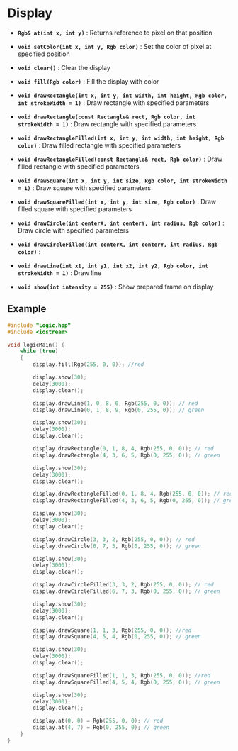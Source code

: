 # Display

- **`Rgb& at(int x, int y)`** :	Returns reference to pixel on that position

- **`void setColor(int x, int y, Rgb color)`** : Set the color of pixel at specified position

- **`void clear()`** :	Clear the display

- **`void fill(Rgb color)`** :	Fill the display with color

- **`void drawRectangle(int x, int y, int width, int height, Rgb color, int strokeWidth = 1)`** : Draw rectangle with specified parameters

- **`void drawRectangle(const Rectangle& rect, Rgb color, int strokeWidth = 1)`** :	Draw rectangle with specified parameters

- **`void drawRectangleFilled(int x, int y, int width, int height, Rgb color)`** :	Draw filled rectangle with specified parameters

- **`void drawRectangleFilled(const Rectangle& rect, Rgb color)`** : Draw filled rectangle with specified parameters

- **`void drawSquare(int x, int y, int size, Rgb color, int strokeWidth = 1)`** : Draw square with specified parameters

- **`void drawSquareFilled(int x, int y, int size, Rgb color)`** :	Draw filled square with specified parameters

- **`void drawCircle(int centerX, int centerY, int radius, Rgb color)`** :	Draw circle with specified parameters

- **`void drawCircleFilled(int centerX, int centerY, int radius, Rgb color)`** :

- **`void drawLine(int x1, int y1, int x2, int y2, Rgb color, int strokeWidth = 1)`** :	Draw line

- **`void show(int intensity = 255)`** : Show prepared frame on display

## Example

```cpp
#include "Logic.hpp"
#include <iostream>

void logicMain() {
    while (true)
    {
        display.fill(Rgb(255, 0, 0)); //red

        display.show(30);
        delay(3000);
        display.clear();

        display.drawLine(1, 0, 8, 0, Rgb(255, 0, 0)); // red
        display.drawLine(0, 1, 8, 9, Rgb(0, 255, 0)); // green

        display.show(30);
        delay(3000);
        display.clear();

        display.drawRectangle(0, 1, 8, 4, Rgb(255, 0, 0)); // red
        display.drawRectangle(4, 3, 6, 5, Rgb(0, 255, 0)); // green

        display.show(30);
        delay(3000);
        display.clear();

        display.drawRectangleFilled(0, 1, 8, 4, Rgb(255, 0, 0)); // red
        display.drawRectangleFilled(4, 3, 6, 5, Rgb(0, 255, 0)); // green

        display.show(30);
        delay(3000);
        display.clear();

        display.drawCircle(3, 3, 2, Rgb(255, 0, 0)); // red
        display.drawCircle(6, 7, 3, Rgb(0, 255, 0)); // green

        display.show(30);
        delay(3000);
        display.clear();

        display.drawCircleFilled(3, 3, 2, Rgb(255, 0, 0)); // red
        display.drawCircleFilled(6, 7, 3, Rgb(0, 255, 0)); // green

        display.show(30);
        delay(3000);
        display.clear();

        display.drawSquare(1, 1, 3, Rgb(255, 0, 0)); //red
        display.drawSquare(4, 5, 4, Rgb(0, 255, 0)); // green

        display.show(30);
        delay(3000);
        display.clear();

        display.drawSquareFilled(1, 1, 3, Rgb(255, 0, 0)); //red
        display.drawSquareFilled(4, 5, 4, Rgb(0, 255, 0)); // green

        display.show(30);
        delay(3000);
        display.clear();

        display.at(0, 0) = Rgb(255, 0, 0); // red
        display.at(4, 7) = Rgb(0, 255, 0); // green
    }
}
```
